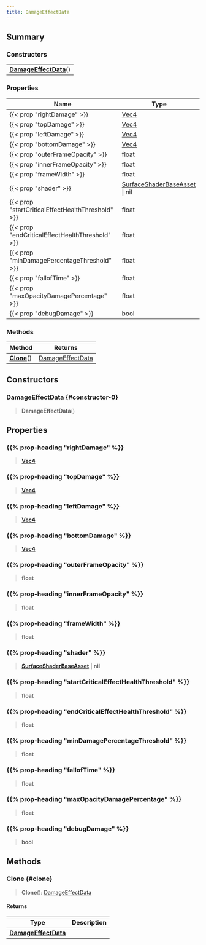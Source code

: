 ```yaml
---
title: DamageEffectData
---
```


## Summary

### Constructors

|  |
| --- |
| **[DamageEffectData](#constructor-0)**() |

### Properties

| Name | Type |
| ---- | ---- |
| {{< prop "rightDamage" >}} | [Vec4](/vext/ref/shared/type/vec4) |
| {{< prop "topDamage" >}} | [Vec4](/vext/ref/shared/type/vec4) |
| {{< prop "leftDamage" >}} | [Vec4](/vext/ref/shared/type/vec4) |
| {{< prop "bottomDamage" >}} | [Vec4](/vext/ref/shared/type/vec4) |
| {{< prop "outerFrameOpacity" >}} | float |
| {{< prop "innerFrameOpacity" >}} | float |
| {{< prop "frameWidth" >}} | float |
| {{< prop "shader" >}} | [SurfaceShaderBaseAsset](/vext/ref/fb/surfaceshaderbaseasset) \| nil |
| {{< prop "startCriticalEffectHealthThreshold" >}} | float |
| {{< prop "endCriticalEffectHealthThreshold" >}} | float |
| {{< prop "minDamagePercentageThreshold" >}} | float |
| {{< prop "fallofTime" >}} | float |
| {{< prop "maxOpacityDamagePercentage" >}} | float |
| {{< prop "debugDamage" >}} | bool |

### Methods

| Method | Returns |
| ------ | ------- |
| **[Clone](#clone)**() | [DamageEffectData](/vext/ref/client/type/damageeffectdata) |

## Constructors

### DamageEffectData {#constructor-0}

> **DamageEffectData**()

## Properties

### {{% prop-heading "rightDamage" %}}

> **[Vec4](/vext/ref/shared/type/vec4)**

### {{% prop-heading "topDamage" %}}

> **[Vec4](/vext/ref/shared/type/vec4)**

### {{% prop-heading "leftDamage" %}}

> **[Vec4](/vext/ref/shared/type/vec4)**

### {{% prop-heading "bottomDamage" %}}

> **[Vec4](/vext/ref/shared/type/vec4)**

### {{% prop-heading "outerFrameOpacity" %}}

> **float**

### {{% prop-heading "innerFrameOpacity" %}}

> **float**

### {{% prop-heading "frameWidth" %}}

> **float**

### {{% prop-heading "shader" %}}

> **[SurfaceShaderBaseAsset](/vext/ref/fb/surfaceshaderbaseasset)** \| **nil**

### {{% prop-heading "startCriticalEffectHealthThreshold" %}}

> **float**

### {{% prop-heading "endCriticalEffectHealthThreshold" %}}

> **float**

### {{% prop-heading "minDamagePercentageThreshold" %}}

> **float**

### {{% prop-heading "fallofTime" %}}

> **float**

### {{% prop-heading "maxOpacityDamagePercentage" %}}

> **float**

### {{% prop-heading "debugDamage" %}}

> **bool**

## Methods

### Clone {#clone}

> **Clone**(): [DamageEffectData](/vext/ref/client/type/damageeffectdata)

#### Returns

| Type | Description |
| ---- | ----------- |
| **[DamageEffectData](/vext/ref/client/type/damageeffectdata)** |  |

